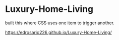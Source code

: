 # Luxury-Home-Living
built this where CSS uses one item to trigger another.

https://edrosario226.github.io/Luxury-Home-Living/
